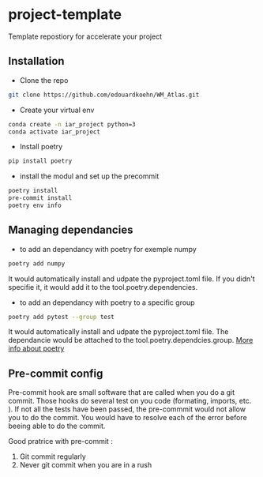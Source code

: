 # project-template
Template repostiory for accelerate your project
## Installation
- Clone the repo

```bash
git clone https://github.com/edouardkoehn/WM_Atlas.git
```
- Create your virtual env
```bash
conda create -n iar_project python=3
conda activate iar_project
```
- Install poetry
```bash
pip install poetry
```
- install the modul and set up the precommit
```bash
poetry install
pre-commit install
poetry env info
```

## Managing dependancies
- to add an dependancy with poetry for exemple numpy
```bash
poetry add numpy
```
It would automatically install and udpate the pyproject.toml file. If you didn't specifie it, it would add it to the tool.poetry.dependencies.

- to add an dependancy with poetry to a specific group
```bash
poetry add pytest --group test
```
It would automatically install and udpate the pyproject.toml file. The dependancie would be attached to the tool.poetry.dependcies.group.
[More info about poetry](https://python-poetry.org/docs/managing-dependencies/#adding-a-dependency-to-a-group)

## Pre-commit config
Pre-commit hook are small software that are called when you do a git commit. Those hooks do several test on you code (formating, imports, etc. ). If not all the tests have been passed, the pre-commmit would not allow you to do the commit. You would have to resolve each of the error before beeing able to do the commit.

Good pratrice with pre-commit :
1) Git commit regularly
2) Never git commit when you are in a rush
